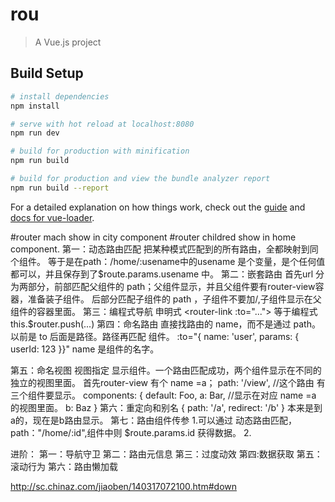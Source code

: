# rou

> A Vue.js project

## Build Setup

``` bash
# install dependencies
npm install

# serve with hot reload at localhost:8080
npm run dev

# build for production with minification
npm run build

# build for production and view the bundle analyzer report
npm run build --report
```

For a detailed explanation on how things work, check out the [guide](http://vuejs-templates.github.io/webpack/) and [docs for vue-loader](http://vuejs.github.io/vue-loader).

#router mach show in city component
#router childred show in home component.
第一：动态路由匹配
    把某种模式匹配到的所有路由，全都映射到同个组件。
    等于是在path：/home/:usename中的usename 是个变量，是个任何值都可以，并且保存到了$route.params.usename 中。
第二：嵌套路由
    首先url 分为两部分，前部匹配父组件的 path；父组件显示，并且父组件要有router-view容器，准备装子组件。
    后部分匹配子组件的 path ，子组件不要加/,子组件显示在父组件的容器里面。
第三：编程式导航
    申明式 <router-link :to="...">
    等于编程式 this.$router.push(...)
第四：命名路由
    直接找路由的 name，而不是通过 path。
    以前是 to 后面是路径。路径再匹配 组件。
    :to="{ name: 'user', params: { userId: 123 }}"  name 是组件的名字。
   
    
第五：命名视图
    视图指定 显示组件。一个路由匹配成功，两个组件显示在不同的独立的视图里面。
    首先router-view 有个 name =a；
     path: '/view',  //这个路由 有三个组件要显示。
      components: {
        default: Foo,
        a: Bar,      //显示在对应 name =a 的视图里面。
        b: Baz
      }
第六：重定向和别名
    { path: '/a', redirect: '/b' }
    本来是到a的，现在是b路由显示。
第七：路由组件传参
    1.可以通过 动态路由匹配，path："/home/:id",组件中则 $route.params.id 获得数据。
    2.

进阶：
第一：导航守卫
第二：路由元信息
第三：过度动效
第四:数据获取
第五：滚动行为
第六：路由懒加载

http://sc.chinaz.com/jiaoben/140317072100.htm#down


